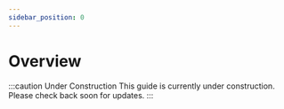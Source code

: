 ```yaml
---
sidebar_position: 0
---
```


# Overview

:::caution Under Construction
This guide is currently under construction. Please check back soon for updates.
:::